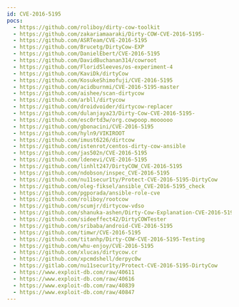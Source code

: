 ```yaml
---
id: CVE-2016-5195
pocs:
  - https://github.com/roliboy/dirty-cow-toolkit
  - https://github.com/zakariamaaraki/Dirty-COW-CVE-2016-5195-
  - https://github.com/ASRTeam/CVE-2016-5195
  - https://github.com/Brucetg/DirtyCow-EXP
  - https://github.com/DanielEbert/CVE-2016-5195
  - https://github.com/DavidBuchanan314/cowroot
  - https://github.com/FloridSleeves/os-experiment-4
  - https://github.com/KaviDk/dirtyCow
  - https://github.com/KosukeShimofuji/CVE-2016-5195
  - https://github.com/acidburnmi/CVE-2016-5195-master
  - https://github.com/aishee/scan-dirtycow
  - https://github.com/arbll/dirtycow
  - https://github.com/droidvoider/dirtycow-replacer
  - https://github.com/dulanjaya23/Dirty-Cow-CVE-2016-5195-
  - https://github.com/esc0rtd3w/org.cowpoop.moooooo
  - https://github.com/gbonacini/CVE-2016-5195
  - https://github.com/hyln9/VIKIROOT
  - https://github.com/imust6226/dirtcow
  - https://github.com/istenrot/centos-dirty-cow-ansible
  - https://github.com/jas502n/CVE-2016-5195
  - https://github.com/ldenevi/CVE-2016-5195
  - https://github.com/linhlt247/DirtyCOW_CVE-2016-5195
  - https://github.com/ndobson/inspec_CVE-2016-5195
  - https://github.com/nu11secur1ty/Protect-CVE-2016-5195-DirtyCow
  - https://github.com/oleg-fiksel/ansible_CVE-2016-5195_check
  - https://github.com/pgporada/ansible-role-cve
  - https://github.com/roliboy/rootcow
  - https://github.com/scumjr/dirtycow-vdso
  - https://github.com/shanuka-ashen/Dirty-Cow-Explanation-CVE-2016-5195-
  - https://github.com/sideeffect42/DirtyCOWTester
  - https://github.com/sribaba/android-CVE-2016-5195
  - https://github.com/timwr/CVE-2016-5195
  - https://github.com/titanhp/Dirty-COW-CVE-2016-5195-Testing
  - https://github.com/whu-enjoy/CVE-2016-5195
  - https://github.com/xlucas/dirtycow.cr
  - https://github.com/xpcmdshell/derpyc0w
  - https://gitlab.com/nu11secur1ty/Protect-CVE-2016-5195-DirtyCow
  - https://www.exploit-db.com/raw/40611
  - https://www.exploit-db.com/raw/40616
  - https://www.exploit-db.com/raw/40839
  - https://www.exploit-db.com/raw/40847
---
```

